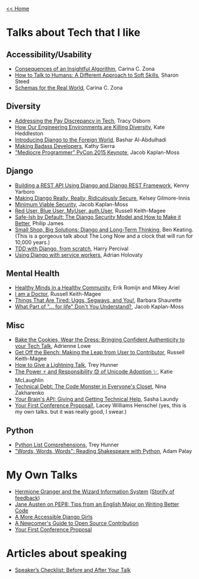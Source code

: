 [<< Home](../README.md)

# Talks about Tech that I like 

## Accessibility/Usability
- [Consequences of an Insightful Algorithm](https://www.youtube.com/watch?v=5e-mZnYAih8&list=PLE7tQUdRKcyaRCK5zIQFW-5XcPZOE-y9t&index=45), Carina C. Zona
- [How to Talk to Humans: A Different Approach to Soft Skills](https://www.youtube.com/watch?v=QrqiOsod6WI&index=30&list=PLE7tQUdRKcyaRCK5zIQFW-5XcPZOE-y9t), Sharon Steed
- [Schemas for the Real World](https://www.youtube.com/watch?v=PYYfVqtcWQY), Carina C. Zona 

## Diversity 
- [Addressing the Pay Discrepancy in Tech](https://www.youtube.com/watch?v=oNN0EjJ6o90&list=PLB1PViL_KEtc0yNMpoKTOJnnVMv0MLIwB&index=2), Tracy Osborn
- [How Our Engineering Environments are Killing Diversity](https://www.youtube.com/watch?v=kNke_4WOWAU), Kate Heddleston
- [Introducing Django to the Foreign World](https://opbeat.com/events/djangocon-eu-2016/), Bashar Al-Abdulhadi
- [Making Badass Developers](https://www.youtube.com/watch?v=FKTxC9pl-WM&list=PL38C6768951A6529C&index=21), Kathy Sierra 
- ["Mediocre Programmer" PyCon 2015 Keynote](https://www.youtube.com/watch?v=hIJdFxYlEKE), Jacob Kaplan-Moss 

## Django 
- [Building a REST API Using Django and Django REST Framework](https://www.youtube.com/watch?v=PwssEec3IRw), Kenny Yarboro
- [Making Django Really, Really, Ridiculously Secure](https://www.youtube.com/watch?v=H2llNbMe-V4&list=PLE7tQUdRKcyaRCK5zIQFW-5XcPZOE-y9t&index=37), Kelsey Gilmore-Innis 
- [Minimum Viable Security](https://www.youtube.com/watch?v=r-fjUVMPidk&index=17&list=PLE7tQUdRKcyaRCK5zIQFW-5XcPZOE-y9t), Jacob Kaplan-Moss
- [Red User, Blue User, MyUser, auth.User](https://www.youtube.com/watch?v=KHg6AoExYjs), Russell Keith-Magee 
- [Safe-Ish by Default: The Django Security Model and How to Make it Better](https://opbeat.com/events/djangocon-eu-2016/), Philip James 
- [Small Shop, Big Solutions: Django and Long-Term Thinking](https://www.youtube.com/watch?v=ghTNAzTOR3o&list=PL38C6768951A6529C&index=9), Ben Keating. (This is a gorgeous talk about The Long Now and a clock that will run for 10,000 years.)
- [TDD with Django, from scratch](https://www.youtube.com/watch?v=vQjmz9wCjLA), Harry Percival 
- [Using Django with service workers](https://opbeat.com/events/djangocon-eu-2016/), Adrian Holovaty

## Mental Health 
- [Healthy Minds in a Healthy Community](https://opbeat.com/events/djangocon-eu-2016/), Erik Romijn and Mikey Ariel 
- [I am a Doctor](https://www.youtube.com/watch?v=OC3v5uXR9Qc&list=PLE7tQUdRKcyaRCK5zIQFW-5XcPZOE-y9t&index=24), Russell Keith-Magee 
- [Things That Are Tired: Uggs, Segways, and You!](https://www.youtube.com/watch?v=WnCPT46tt6U&index=25&list=PLE7tQUdRKcyaRCK5zIQFW-5XcPZOE-y9t), Barbara Shaurette 
- [What Part of "... for life" Don't You Understand?](https://www.youtube.com/watch?v=EqcuzSwySR4&list=PLE7tQUdRKcyaj-yF7SCHpd1b45-LXcvft&index=1), Jacob Kaplan-Moss 

## Misc 
- [Bake the Cookies, Wear the Dress: Bringing Confident Authenticity to your Tech Talk](https://www.youtube.com/watch?v=gtsZJpzOuFQ), Adrienne Lowe
- [Get Off the Bench: Making the Leap from User to Contributor](http://pyvideo.org/video/1409/get-off-the-bench-making-the-leap-from-user-to-c), Russell Keith-Magee 
- [How to Give a Lightning Talk](https://t.co/vnrflmIioM), Trey Hunner
- [The Power :zap: and Responsibility :sweat: of Unicode Adoption :sparkles:](https://opbeat.com/events/djangocon-eu-2016/), Katie McLaughlin
- [Technical Debt: The Code Monster in Everyone's Closet](https://www.youtube.com/watch?v=T5CjkpiouOw), Nina Zakharenko
- [Your Brain's API: Giving and Getting Technical Help](https://www.youtube.com/watch?v=hY14Er6JX2s), Sasha Laundy
- [Your First Conference Proposal!](https://www.youtube.com/watch?v=OAQAXVU1jIo), Lacey Williams Henschel (yes, this is my own talks. but it was really good, I swear.)

## Python
- [Python List Comprehensions](https://www.youtube.com/watch?v=u-mhKtC1Xh4), Trey Hunner
- ["Words, Words, Words": Reading Shakespeare with Python](https://www.youtube.com/watch?v=EoWG0lavg9U), Adam Palay

# My Own Talks
- [Hermione Granger and the Wizard Information System](https://opbeat.com/events/djangocon-eu-2016/) ([Storify of feedback](https://storify.com/laceynwilliams/getting-started))
- [Jane Austen on PEP8: Tips from an English Major on Writing Better Code](https://www.youtube.com/watch?v=55gXwFviOuQ)
- [A More Accessible Django Girls](https://www.youtube.com/watch?v=xTXt4dRa6Jc)
- [A Newcomer's Guide to Open Source Contribution](https://www.youtube.com/watch?v=8QaezVWLydM)
- [Your First Conference Proposal](https://www.youtube.com/watch?v=OAQAXVU1jIo)

# Articles about speaking 

- [Speaker’s Checklist: Before and After Your Talk](http://csswizardry.com/2016/06/speakers-checklist-before-and-after-your-talk/)
